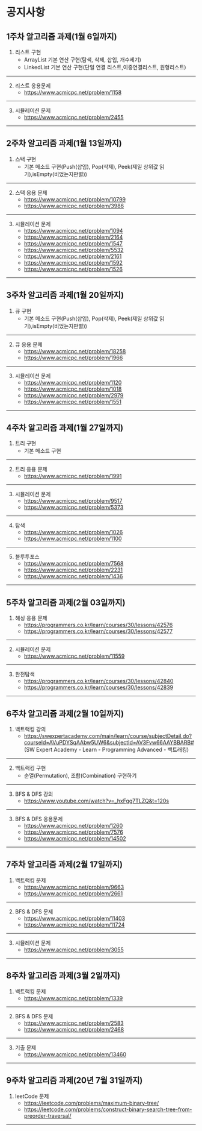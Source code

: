 공지사항
=======
1주차 알고리즘 과제(1월 6일까지)
-----
1. 리스트 구현
	+ ArrayList 기본 연산 구현(탐색, 삭제, 삽입, 개수세기)
	+ LinkedList 기본 연산 구현(단일 연결 리스트,이중연결리스트, 원형리스트)
*****
2. 리스트 응용문제
	+ https://www.acmicpc.net/problem/1158
*****
3. 시뮬레이션 문제
	+ https://www.acmicpc.net/problem/2455
*****

2주차 알고리즘 과제(1월 13일까지)
-----
1. 스택 구현
	+ 기본 메소드 구현(Push(삽입), Pop(삭제), Peek(제일 상위값 읽기),isEmpty(비었는지판별))
*****
2. 스택 응용 문제
	+ https://www.acmicpc.net/problem/10799
	+ https://www.acmicpc.net/problem/3986
*****
3. 시뮬레이션 문제
	+ https://www.acmicpc.net/problem/1094
	+ https://www.acmicpc.net/problem/2164
	+ https://www.acmicpc.net/problem/1547
	+ https://www.acmicpc.net/problem/5532
	+ https://www.acmicpc.net/problem/2161
	+ https://www.acmicpc.net/problem/1592
	+ https://www.acmicpc.net/problem/1526
*****

3주차 알고리즘 과제(1월 20일까지)
-----
1. 큐 구현
	+ 기본 메소드 구현(Push(삽입), Pop(삭제), Peek(제일 상위값 읽기),isEmpty(비었는지판별))
*****
2. 큐 응용 문제
	+ https://www.acmicpc.net/problem/18258
	+ https://www.acmicpc.net/problem/1966
*****
3. 시뮬레이션 문제
	+ https://www.acmicpc.net/problem/1120
	+ https://www.acmicpc.net/problem/1018
	+ https://www.acmicpc.net/problem/2979
	+ https://www.acmicpc.net/problem/1551
*****

4주차 알고리즘 과제(1월 27일까지)
-----
1. 트리 구현
	+ 기본 메소드 구현
*****
2. 트리 응용 문제
	+ https://www.acmicpc.net/problem/1991
*****
3. 시뮬레이션 문제
	+ https://www.acmicpc.net/problem/9517
	+ https://www.acmicpc.net/problem/5373
*****
4. 탐색
	+ https://www.acmicpc.net/problem/1026
	+ https://www.acmicpc.net/problem/1100
*****
5. 블루투포스 
	+ https://www.acmicpc.net/problem/7568
	+ https://www.acmicpc.net/problem/2231
	+ https://www.acmicpc.net/problem/1436
*****
	
5주차 알고리즘 과제(2월 03일까지)
-----
1. 해싱 응용 문제
	+ https://programmers.co.kr/learn/courses/30/lessons/42576
	+ https://programmers.co.kr/learn/courses/30/lessons/42577
*****
2. 시뮬레이션 문제
	+ https://www.acmicpc.net/problem/11559
*****
3. 완전탐색
	+ https://programmers.co.kr/learn/courses/30/lessons/42840
	+ https://programmers.co.kr/learn/courses/30/lessons/42839
*****

6주차 알고리즘 과제(2월 10일까지)
-----
1. 백트랙킹 강의 
	+ https://swexpertacademy.com/main/learn/course/subjectDetail.do?courseId=AVuPDYSqAAbw5UW6&subjectId=AV3Fvw66AAYBBARB# (SW Expert Academy - Learn - Programming Advanced - 백트래킹)
*****
2. 백트랙킹 구현
	+ 순열(Permutation), 조합(Combination) 구현하기
*****
3. BFS & DFS 강의
	+ https://www.youtube.com/watch?v=_hxFgg7TLZQ&t=120s
*****
3. BFS & DFS 응용문제
	+ https://www.acmicpc.net/problem/1260
	+ https://www.acmicpc.net/problem/7576
	+ https://www.acmicpc.net/problem/14502
*****
7주차 알고리즘 과제(2월 17일까지)
-----

1. 백트랙킹 문제
	+ https://www.acmicpc.net/problem/9663
	+ https://www.acmicpc.net/problem/2661
*****
2. BFS & DFS 문제
	+ https://www.acmicpc.net/problem/11403
	+ https://www.acmicpc.net/problem/11724
*****
3. 시뮬레이션 문제
	+ https://www.acmicpc.net/problem/3055
*****
8주차 알고리즘 과제(3월 2일까지)
-----

1. 백트랙킹 문제
	+ https://www.acmicpc.net/problem/1339
*****
2. BFS & DFS 문제
	+ https://www.acmicpc.net/problem/2583
	+ https://www.acmicpc.net/problem/2468
*****
3. 기출 문제
	+ https://www.acmicpc.net/problem/13460
	
*****
9주차 알고리즘 과제(20년 7월 31일까지)
-----

1. leetCode 문제
	+ https://leetcode.com/problems/maximum-binary-tree/
	+ https://leetcode.com/problems/construct-binary-search-tree-from-preorder-traversal/
*****

